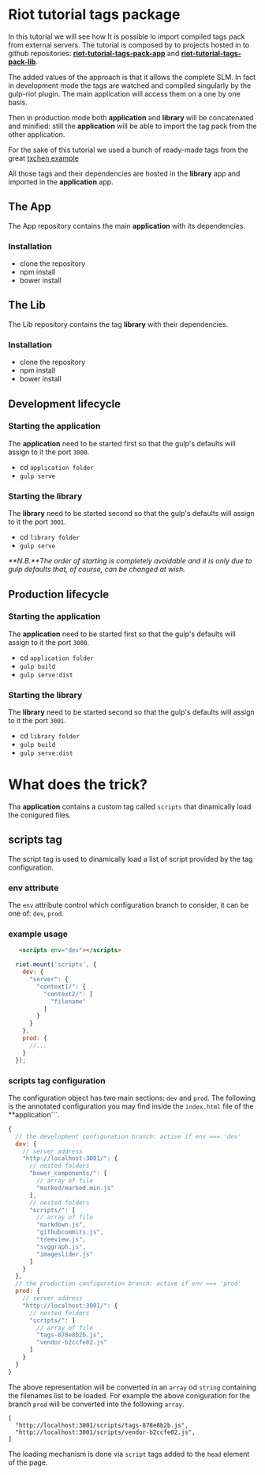 # Riot tutorial tags package

In this tutorial we will see how It is possible lo import compiled tags pack from external servers. The tutorial is composed by to projects hosted in to github repositories: [**riot-tutorial-tags-pack-app**](https://github.com/ivan-saorin/riot-tutorial-tags-pack-app) and [**riot-tutorial-tags-pack-lib**](https://github.com/ivan-saorin/riot-tutorial-tags-pack-lib).

The added values of the approach is that it allows the complete SLM. In fact in development mode the tags are watched and compiled singularly by the gulp-riot plugin. The main application will access them on a one by one basis.

Then in production mode both **application** and **library** will be concatenated and minified: still the **application** will be able to import the tag pack from the other application.

For the sake of this tutorial we used a bunch of ready-made tags from the great [txchen example](https://github.com/txchen/feplay/tree/gh-pages/riot_vue)

All those tags and their dependencies are hosted in the **library** app and imported in the **application** app.

## The App
The App repository contains the main **application** with its dependencies.

### Installation
* clone the repository
* npm install
* bower install

## The Lib
The Lib repository contains the tag **library** with their dependencies.

### Installation
* clone the repository
* npm install
* bower install

## Development lifecycle
### Starting the application
The **application** need to be started first so that the gulp's defaults will assign to it the port ```3000```.
* cd ```application folder```
* ```gulp serve```
### Starting the library
The **library** need to be started second so that the gulp's defaults will assign to it the port ```3001```.
* cd ```library folder```
* ```gulp serve```

_**N.B.**The order of starting is completely avoidable and it is only due to gulp defaults that, of course, can be changed at wish._

## Production lifecycle
### Starting the application
The **application** need to be started first so that the gulp's defaults will assign to it the port ```3000```.
* cd ```application folder```
* ```gulp build```
* ```gulp serve:dist```
### Starting the library
The **library** need to be started second so that the gulp's defaults will assign to it the port ```3001```.
* cd ```library folder```
* ```gulp build```
* ```gulp serve:dist```

# What does the trick?
Tha **application** contains a custom tag called ```scripts``` that dinamically load the conigured files.

## scripts tag
The script tag is used to dinamically load a list of script provided by the tag configuration.

### env attribute
The ```env``` attribute control which configuration branch to consider, it can be one of: ```dev```, ```prod```.
### example usage
```html
   <scripts env="dev"></scripts>
```

```javascript
  riot.mount('scripts', {
    dev: {
      "server": {
        "context1/": {
          "context2/": [
            "filename"
          ]
        }
      }
    },
    prod: {
      //...
    }
  });

```

### scripts tag configuration
The configuration object has two main sections: ```dev``` and ```prod```.
The following is the annotated configuration you may find inside the ```index.html``` file of the **application```.

```javascript
{
  // the development configuration branch: active if env === 'dev'
  dev: {
    // server address
    "http://localhost:3001/": {
      // nested folders
      "bower_components/": [
        // array of file
        "marked/marked.min.js"
      ],
      // nested folders
      "scripts/": [
        // array of file
        "markdown.js",
        "githubcommits.js",
        "treeview.js",
        "svggraph.js",
        "imageslider.js"
      ]
    }
  },
  // the production configuration branch: active if env === 'prod'
  prod: {
    // server address
    "http://localhost:3001/": {
      // nested folders
      "scripts/": [
        // array of file
        "tags-878e8b2b.js",
        "vendor-b2ccfe02.js"
      ]
    }
  }
}
```

The above representation will be converted in an ```array``` od ```string``` containing the filenames list to be loaded.
For example the above coniguration for the branch
```prod``` will be converted into the following ```array```.

```jaavscript
[
  "http://localhost:3001/scripts/tags-878e8b2b.js",
  "http://localhost:3001/scripts/vendor-b2ccfe02.js",
]
```

The loading mechanism is done via ```script``` tags added to the ```head``` element of the page.
